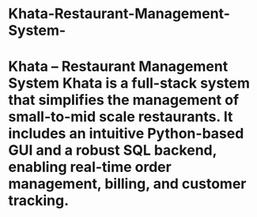 # Khata-Restaurant-Management-System-
# Khata – Restaurant Management System  **Khata** is a full-stack system that simplifies the management of small-to-mid scale restaurants. It includes an intuitive Python-based GUI and a robust SQL backend, enabling real-time order management, billing, and customer tracking.
